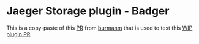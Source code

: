 # Jaeger Storage plugin - Badger

This is a copy-paste of this [PR](https://github.com/burmanm/jaeger/pull/760) from [burmanm](https://github.com/burmanm) that is used to test this [WIP plugin PR](https://github.com/jaegertracing/jaeger/pull/1050)